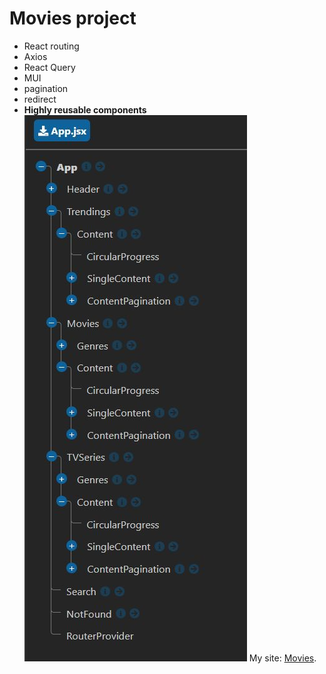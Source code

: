 # Movies project
- React routing
- Axios
- React Query
- MUI
- pagination
- redirect
- **Highly reusable components**
![components](./components.jpg)
My site: [Movies](https://kamsmovie.netlify.app/).